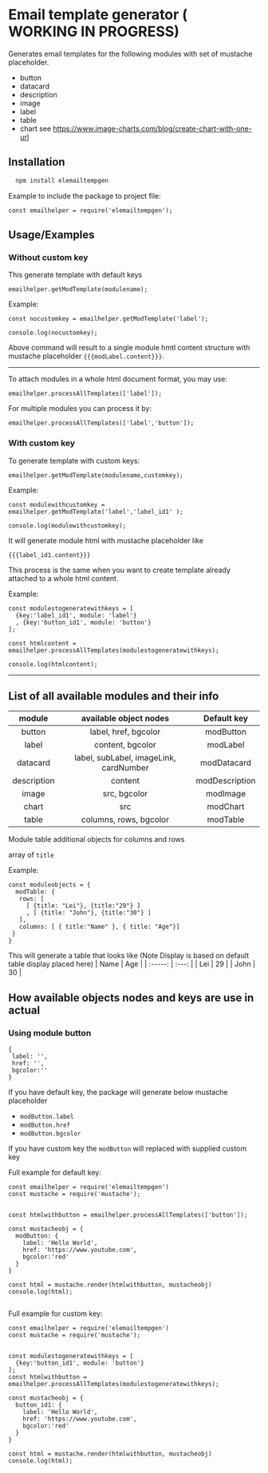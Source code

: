 
# Email template generator ( WORKING IN PROGRESS)

Generates email templates for the following modules with set of mustache placeholder.

- button
- datacard
- description
- image
- label
- table
- chart see https://www.image-charts.com/blog/create-chart-with-one-url

## Installation
```bash
  npm install elemailtempgen
```

Example to include the package to project file:
```
const emailhelper = require('elemailtempgen');

```
## Usage/Examples

### Without custom key
This generate template with default keys
```
emailhelper.getModTemplate(modulename);
```
Example:
```
const nocustomkey = emailhelper.getModTemplate('label');

console.log(nocustomkey);
```

Above command will result to a single module hmtl content structure with mustache placeholder `{{{modLabel.content}}}`.

---


To attach modules in a whole html document format, you may use:

```
emailhelper.processAllTemplates(['label']);
```

For multiple modules you can process it by:

```
emailhelper.processAllTemplates(['label','button']);
```

### With custom key
To generate template with custom keys:

```
emailhelper.getModTemplate(modulename,customkey);
```
Example: 
```
const modulewithcustomkey = emailhelper.getModTemplate('label','label_id1' );

console.log(modulewithcustomkey);
```

It will generate module html with mustache placeholder like

`{{{label_id1.content}}}`

This process is the same when you want to create template already attached to a whole html content.

Example:
```
const modulestogeneratewithkeys = [
  {key:'label_id1', module: 'label'}
  , {key:'button_id1', module: 'button'}
];

const htmlcontent = emailhelper.processAllTemplates(modulestogeneratewithkeys);

console.log(htmlcontent);
```

---


## List of all available modules and their info
| module | available object nodes   | Default key  |
| :-----: | :---: | :---: |
| button | label, href, bgcolor   | modButton   |
| label | content, bgcolor   | modLabel   |
| datacard | label, subLabel,  imageLink, cardNumber   | modDatacard   |
| description | content | modDescription   |
| image | src, bgcolor | modImage   |
| chart | src | modChart   |
| table | columns, rows, bgcolor | modTable   |

Module table additional objects for columns and rows

array of `title`

Example:
 ```
 const moduleobjects = {
   modTable: {
    rows: [
      [ {title: "Lei"}, {title:"29"} ]
      , [ {title: "John"}, {title:"30"} ]
    ],
    columns: [ { title:"Name" }, { title: "Age"}]
  }
 }
 ```


This will generate a table that looks like (Note Display is based on default table display placed here)
| Name |  Age |
| :-----: | :---: |
| Lei | 29 |
| John | 30 |


## How available objects nodes and keys are use in actual

### Using module button

```
{
 label: '',
 href: '',
 bgcolor:''
}
```
If you have default key, the package will generate below mustache placeholder

- `modButton.label`
- `modButton.href`
- `modButton.bgcolor`

If you have custom key the `modButton` will replaced with supplied custom key

Full example for default key:
```
const emailhelper = require('elemailtempgen')
const mustache = require('mustache');


const htmlwithbutton = emailhelper.processAllTemplates(['button']);

const mustacheobj = {
  modButton: {
    label: 'Hello World',
    href: 'https://www.youtube.com',
    bgcolor:'red'
  }
}

const html = mustache.render(htmlwithbutton, mustacheobj)
console.log(html);


```

Full example for custom key:
```
const emailhelper = require('elemailtempgen')
const mustache = require('mustache');


const modulestogeneratewithkeys = [
  {key:'button_id1', module: 'button'}
];
const htmlwithbutton = emailhelper.processAllTemplates(modulestogeneratewithkeys);

const mustacheobj = {
  button_id1: {
    label: 'Hello World',
    href: 'https://www.youtube.com',
    bgcolor:'red'
  }
}

const html = mustache.render(htmlwithbutton, mustacheobj)
console.log(html);


```
